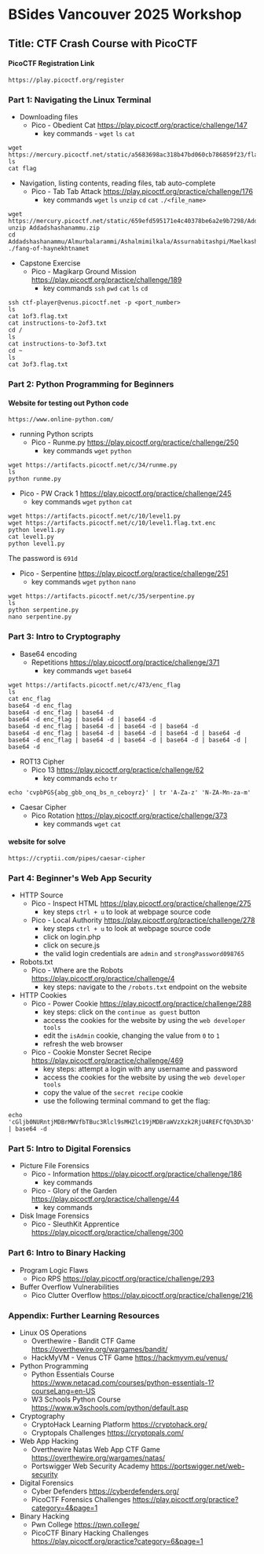 # BSides Vancouver 2025 Workshop
## Title: CTF Crash Course with PicoCTF
#### PicoCTF Registration Link
`https://play.picoctf.org/register`
### Part 1: Navigating the Linux Terminal
* Downloading files
  * Pico - Obedient Cat https://play.picoctf.org/practice/challenge/147
    * key commands - `wget` `ls` `cat`
```
wget https://mercury.picoctf.net/static/a5683698ac318b47bd060cb786859f23/flag
ls
cat flag
```   
* Navigation, listing contents, reading files, tab auto-complete
  * Pico - Tab Tab Attack https://play.picoctf.org/practice/challenge/176
    * key commands `wget` `ls` `unzip` `cd` `cat` `./<file_name>`
```
wget https://mercury.picoctf.net/static/659efd595171e4c40378be6a2e9b7298/Addadshashanammu.zip
unzip Addadshashanammu.zip
cd Addadshashanammu/Almurbalarammi/Ashalmimilkala/Assurnabitashpi/Maelkashishi/Onnissiralis/Ularradallaku
./fang-of-haynekhtnamet
```
* Capstone Exercise
  * Pico - Magikarp Ground Mission https://play.picoctf.org/practice/challenge/189
    * key commands `ssh` `pwd` `cat` `ls` `cd`
```
ssh ctf-player@venus.picoctf.net -p <port_number>
ls
cat 1of3.flag.txt
cat instructions-to-2of3.txt
cd /
ls
cat instructions-to-3of3.txt
cd ~
ls
cat 3of3.flag.txt
```
### Part 2: Python Programming for Beginners
#### Website for testing out Python code
`https://www.online-python.com/`
* running Python scripts
  * Pico - Runme.py https://play.picoctf.org/practice/challenge/250
    * key commands `wget` `python`
```
wget https://artifacts.picoctf.net/c/34/runme.py
ls
python runme.py
```
  * Pico - PW Crack 1 https://play.picoctf.org/practice/challenge/245
    * key commands `wget` `python` `cat`
```
wget https://artifacts.picoctf.net/c/10/level1.py
wget https://artifacts.picoctf.net/c/10/level1.flag.txt.enc
python level1.py
cat level1.py
python level1.py
```
The password is `691d`
  * Pico - Serpentine https://play.picoctf.org/practice/challenge/251
    * key commands `wget` `python` `nano`
```
wget https://artifacts.picoctf.net/c/35/serpentine.py
ls
python serpentine.py
nano serpentine.py
```
### Part 3: Intro to Cryptography
* Base64 encoding
  * Repetitions https://play.picoctf.org/practice/challenge/371
    * key commands `wget` `base64`
```
wget https://artifacts.picoctf.net/c/473/enc_flag
ls
cat enc_flag
base64 -d enc_flag
base64 -d enc_flag | base64 -d
base64 -d enc_flag | base64 -d | base64 -d
base64 -d enc_flag | base64 -d | base64 -d | base64 -d
base64 -d enc_flag | base64 -d | base64 -d | base64 -d | base64 -d
base64 -d enc_flag | base64 -d | base64 -d | base64 -d | base64 -d | base64 -d
```
* ROT13 Cipher
  * Pico 13 https://play.picoctf.org/practice/challenge/62
    * key commands `echo` `tr`
```
echo 'cvpbPGS{abg_gbb_onq_bs_n_ceboyrz}' | tr 'A-Za-z' 'N-ZA-Mn-za-m'
```
* Caesar Cipher
  * Pico Rotation https://play.picoctf.org/practice/challenge/373
    * key commands `wget` `cat`
#### website for solve
`https://cryptii.com/pipes/caesar-cipher`
### Part 4: Beginner's Web App Security
* HTTP Source
  * Pico - Inspect HTML https://play.picoctf.org/practice/challenge/275
    * key steps `ctrl + u` to look at webpage source code
  * Pico - Local Authority https://play.picoctf.org/practice/challenge/278
    * key steps `ctrl + u` to look at webpage source code
    * click on login.php
    * click on secure.js
    * the valid login credentials are `admin` and `strongPassword098765`
* Robots.txt
  * Pico - Where are the Robots https://play.picoctf.org/practice/challenge/4
    * key steps: navigate to the `/robots.txt` endpoint on the website
* HTTP Cookies
  * Pico - Power Cookie https://play.picoctf.org/practice/challenge/288
    * key steps: click on the `continue as guest` button
    * access the cookies for the website by using the `web developer tools`
    * edit the `isAdmin` cookie, changing the value from `0` to `1`
    * refresh the web browser
  * Pico - Cookie Monster Secret Recipe https://play.picoctf.org/practice/challenge/469
    * key steps: attempt a login with any username and password
    * access the cookies for the website by using the `web developer tools`
    * copy the value of the `secret recipe` cookie
    * use the following terminal command to get the flag:
```
echo 'cGljb0NURntjMDBrMWVfbTBuc3Rlcl9sMHZlc19jMDBraWVzXzk2RjU4REFCfQ%3D%3D' | base64 -d
```
### Part 5: Intro to Digital Forensics
* Picture File Forensics
  * Pico - Information https://play.picoctf.org/practice/challenge/186
    * key commands
  * Pico - Glory of the Garden https://play.picoctf.org/practice/challenge/44
    * key commands
* Disk Image Forensics
  * Pico - SleuthKit Apprentice https://play.picoctf.org/practice/challenge/300
### Part 6: Intro to Binary Hacking
* Program Logic Flaws
  * Pico RPS https://play.picoctf.org/practice/challenge/293
* Buffer Overflow Vulnerabilities
  * Pico Clutter Overflow https://play.picoctf.org/practice/challenge/216
### Appendix: Further Learning Resources
* Linux OS Operations
  * Overthewire - Bandit CTF Game https://overthewire.org/wargames/bandit/
  * HackMyVM - Venus CTF Game https://hackmyvm.eu/venus/
* Python Programming
  * Python Essentials Course https://www.netacad.com/courses/python-essentials-1?courseLang=en-US
  * W3 Schools Python Course https://www.w3schools.com/python/default.asp
* Cryptography
  * CryptoHack Learning Platform https://cryptohack.org/
  * Cryptopals Challenges https://cryptopals.com/
* Web App Hacking
  * Overthewire Natas Web App CTF Game https://overthewire.org/wargames/natas/
  * Portswigger Web Security Academy https://portswigger.net/web-security
* Digital Forensics
  * Cyber Defenders https://cyberdefenders.org/
  * PicoCTF Forensics Challenges https://play.picoctf.org/practice?category=4&page=1
* Binary Hacking
  * Pwn College https://pwn.college/
  * PicoCTF Binary Hacking Challenges https://play.picoctf.org/practice?category=6&page=1
